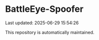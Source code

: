 # BattleEye-Spoofer

Last updated: 2025-06-29 15:54:26

This repository is automatically maintained.
